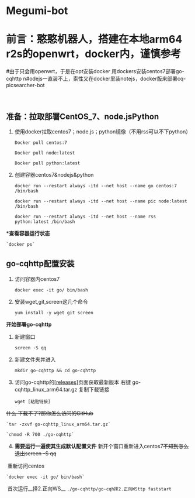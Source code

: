 # Megumi-bot
# 前言：憨憨机器人，搭建在本地arm64 r2s的openwrt，docker内，谨慎参考
#由于只会用openwrt，于是在opt安装docker  用dockers安装centos7部署go-cqhttp
n#odejs一直装不上，索性又在docker里装notejs，docker版来部署cq-picsearcher-bot

&nbsp;

## 准备：拉取部署CentOS_7、node.jsPython

1. 使用docker拉取centos7；node.js；python镜像（不用rss可以不下python）

    `Docker pull centos:7`

    `Docker pull node:latest`
  
    `Docker pull python:latest`

2. 创建容器centos7&nodejs&python

    `docker run --restart always -itd --net host --name go centos:7 /bin/bash`

    `docker run --restart always -itd --net host --name pic node:latest /bin/bash`

    `docker run --restart always -itd --net host --name rss python:latest /bin/bash`

 __*查看容器运行状态__

    `docker ps`

## go-cqhttp配置安装

1. 访问容器内centos7

    `docker exec -it go/ bin/bash`

2. 安装wget,git,screen这几个命令

    `yum install -y wget git screen`

__开始部署go-cqhttp__

1. 新建窗口

    `screen -S qq`

2. 新建文件夹并进入

    `mkdir go-cqhttp && cd go-cqhttp`

3. 访问go-cqhttp的[[releases]](https://github.com/Mrs4s/go-cqhttp/releases)页面获取最新版本
右键 go-cqhttp_linux_arm64.tar.gz 复制下载链接

    `wget [粘贴链接]`

 ~~什么 下载不了?那你怎么访问的GitHub~~
 
    `tar -zxvf go-cqhttp_linux_arm64.tar.gz`

    `chmod -R 700 ./go-cqhttp`

 4. __需要运行一遍使其生成默认配置文件__
​   新开个窗口重新进入centos7~~不知到怎么退出screen -S qq~~

​   重新访问centos

    `docker exec -it go/ bin/bash`
  
​   首次运行__择2.正向WS__
 `./go-cqhttp/go-cqh择2.正向WSttp faststart`
 
 
 
